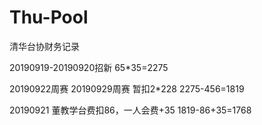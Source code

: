 # Thu-Pool
清华台协财务记录

20190919-20190920招新
65*35=2275

20190922周赛 20190929周赛 暂扣2*228
2275-456=1819

20190921 董教学台费扣86，一人会费+35
1819-86+35=1768


